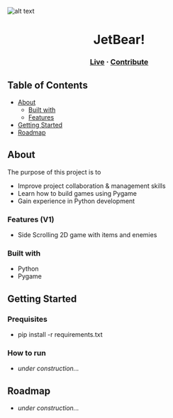 ![alt text](http://www.bocifious.com/images/gallery/jetbear_big.png "JetBear! The Game!")

<h1 align="center">JetBear!</h1>
<h3 align="center">
    <a href="#">Live</a> · 
    <a href="#" class="default">Contribute</a> 
</h3>

## Table of Contents
* [About](#about)
  * [Built with](#built-with)
  * [Features](#features)
* [Getting Started](#getting-started)
* [Roadmap](#roadmap)

## About

The purpose of this project is to

- Improve project collaboration & management skills
- Learn how to build games using Pygame
- Gain experience in Python development

### Features (V1)

- Side Scrolling 2D game with items and enemies

### Built with

- Python
- Pygame

## Getting Started

### Prequisites

- pip install -r requirements.txt

### How to run

- _under construction..._

## Roadmap

- _under construction..._
